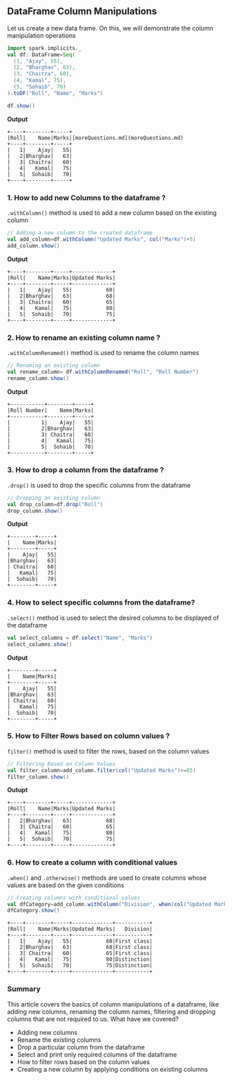 ## DataFrame Column Manipulations
Let us create a new data frame. On this, we will demonstrate the column manipulation operations
```scala
import spark.implicits._
val df: DataFrame=Seq(
  (1, "Ajay", 55),
  (2, "Bharghav", 63),
  (3, "Chaitra", 60),
  (4, "Kamal", 75),
  (5, "Sohaib", 70)
).toDF("Roll", "Name", "Marks")

df.show()
```

**Output**
```text
+----+--------+-----+
|Roll|    Name|Marks|[moreQuestions.md](moreQuestions.md)
+----+--------+-----+
|   1|    Ajay|   55|
|   2|Bharghav|   63|
|   3| Chaitra|   60|
|   4|   Kamal|   75|
|   5|  Sohaib|   70|
+----+--------+-----+
```
### 1. How to add new Columns to the dataframe ?
`.withColumn()` method is used to add a new column based on the existing column
```scala
// Adding a new column to the created dataframe
val add_column=df.withColumn("Updated Marks", col("Marks")+5)
add_column.show()
```
**Output**
```text
+----+--------+-----+-------------+
|Roll|    Name|Marks|Updated Marks|
+----+--------+-----+-------------+
|   1|    Ajay|   55|           60|
|   2|Bharghav|   63|           68|
|   3| Chaitra|   60|           65|
|   4|   Kamal|   75|           80|
|   5|  Sohaib|   70|           75|
+----+--------+-----+-------------+
```

### 2. How to rename an existing column name ?
`.withColumnRenamed()` method is used to rename the column names
```scala
// Renaming an existing column
val rename_column= df.withColumnRenamed("Roll", "Roll Number")
rename_column.show()
```
**Output**
```text
+-----------+--------+-----+
|Roll Number|    Name|Marks|
+-----------+--------+-----+
|          1|    Ajay|   55|
|          2|Bharghav|   63|
|          3| Chaitra|   60|
|          4|   Kamal|   75|
|          5|  Sohaib|   70|
+-----------+--------+-----+
```
### 3. How to drop a column from the dataframe ?
`.drop()` is used to drop the specific columns from the dataframe
```scala
// Dropping an existing column
val drop_column=df.drop("Roll")
drop_column.show()
```
**Output**
```text
+--------+-----+
|    Name|Marks|
+--------+-----+
|    Ajay|   55|
|Bharghav|   63|
| Chaitra|   60|
|   Kamal|   75|
|  Sohaib|   70|
+--------+-----+
```

### 4. How to select specific columns from the dataframe?
`.select()` method is used to select the desired columns to be displayed of the dataframe
```scala
val select_columns = df.select("Name", "Marks")
select_columns.show()
```
**Output**
```text
+--------+-----+
|    Name|Marks|
+--------+-----+
|    Ajay|   55|
|Bharghav|   63|
| Chaitra|   60|
|   Kamal|   75|
|  Sohaib|   70|
+--------+-----+
```
### 5. How to Filter Rows based on column values ?
`filter()` method is used to filter the rows, based on the column values
```scala
// Filtering Based on Column Values
val filter_column=add_column.filter(col("Updated Marks")>=65)
filter_column.show()
```
**Outupt**
```text
+----+--------+-----+-------------+
|Roll|    Name|Marks|Updated Marks|
+----+--------+-----+-------------+
|   2|Bharghav|   63|           68|
|   3| Chaitra|   60|           65|
|   4|   Kamal|   75|           80|
|   5|  Sohaib|   70|           75|
+----+--------+-----+-------------+
```
### 6. How to create a column with conditional values
`.when()` and `.otherwise()` methods are used to create columns whose values are based on the given conditions
```scala
// Creating columns with conditional values
val dfCategory=add_column.withColumn("Division", when(col("Updated Marks")>70, "Distinction").otherwise("First class"))
dfCategory.show()
```
```text
+----+--------+-----+-------------+-----------+
|Roll|    Name|Marks|Updated Marks|   Division|
+----+--------+-----+-------------+-----------+
|   1|    Ajay|   55|           60|First class|
|   2|Bharghav|   63|           68|First class|
|   3| Chaitra|   60|           65|First class|
|   4|   Kamal|   75|           80|Distinction|
|   5|  Sohaib|   70|           75|Distinction|
+----+--------+-----+-------------+-----------+
```

### Summary
This article covers the basics of column manipulations of a dataframe, like adding new columns, renaming the column names, filtering and dropping columns that are not required to us.
What have we covered?
- Adding new columns
- Rename the existing columns
- Drop a particular column from the dataframe
- Select and print only required columns of the dataframe
- How to filter rows based on the column values
- Creating a new column by applying conditions on existing columns




